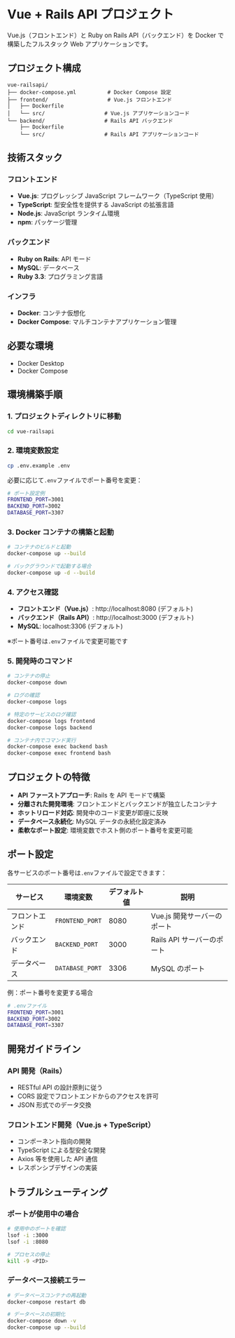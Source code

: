 # Vue + Rails API プロジェクト

Vue.js（フロントエンド）と Ruby on Rails API（バックエンド）を Docker で構築したフルスタック Web アプリケーションです。

## プロジェクト構成

```
vue-railsapi/
├── docker-compose.yml          # Docker Compose 設定
├── frontend/                   # Vue.js フロントエンド
│   ├── Dockerfile
│   └── src/                   # Vue.js アプリケーションコード
└── backend/                   # Rails API バックエンド
    ├── Dockerfile
    └── src/                   # Rails API アプリケーションコード
```

## 技術スタック

### フロントエンド

- **Vue.js**: プログレッシブ JavaScript フレームワーク（TypeScript 使用）
- **TypeScript**: 型安全性を提供する JavaScript の拡張言語
- **Node.js**: JavaScript ランタイム環境
- **npm**: パッケージ管理

### バックエンド

- **Ruby on Rails**: API モード
- **MySQL**: データベース
- **Ruby 3.3**: プログラミング言語

### インフラ

- **Docker**: コンテナ仮想化
- **Docker Compose**: マルチコンテナアプリケーション管理

## 必要な環境

- Docker Desktop
- Docker Compose

## 環境構築手順

### 1. プロジェクトディレクトリに移動

```bash
cd vue-railsapi
```

### 2. 環境変数設定

```bash
cp .env.example .env
```

必要に応じて`.env`ファイルでポート番号を変更：

```bash
# ポート設定例
FRONTEND_PORT=3001
BACKEND_PORT=3002
DATABASE_PORT=3307
```

### 3. Docker コンテナの構築と起動

```bash
# コンテナのビルドと起動
docker-compose up --build

# バックグラウンドで起動する場合
docker-compose up -d --build
```

### 4. アクセス確認

- **フロントエンド（Vue.js）**: http://localhost:8080 (デフォルト)
- **バックエンド（Rails API）**: http://localhost:3000 (デフォルト)
- **MySQL**: localhost:3306 (デフォルト)

※ポート番号は`.env`ファイルで変更可能です

### 5. 開発時のコマンド

```bash
# コンテナの停止
docker-compose down

# ログの確認
docker-compose logs

# 特定のサービスのログ確認
docker-compose logs frontend
docker-compose logs backend

# コンテナ内でコマンド実行
docker-compose exec backend bash
docker-compose exec frontend bash
```

## プロジェクトの特徴

- **API ファーストアプローチ**: Rails を API モードで構築
- **分離された開発環境**: フロントエンドとバックエンドが独立したコンテナ
- **ホットリロード対応**: 開発中のコード変更が即座に反映
- **データベース永続化**: MySQL データの永続化設定済み
- **柔軟なポート設定**: 環境変数でホスト側のポート番号を変更可能

## ポート設定

各サービスのポート番号は`.env`ファイルで設定できます：

| サービス       | 環境変数        | デフォルト値 | 説明                        |
| -------------- | --------------- | ------------ | --------------------------- |
| フロントエンド | `FRONTEND_PORT` | 8080         | Vue.js 開発サーバーのポート |
| バックエンド   | `BACKEND_PORT`  | 3000         | Rails API サーバーのポート  |
| データベース   | `DATABASE_PORT` | 3306         | MySQL のポート              |

例：ポート番号を変更する場合

```bash
# .envファイル
FRONTEND_PORT=3001
BACKEND_PORT=3002
DATABASE_PORT=3307
```

## 開発ガイドライン

### API 開発（Rails）

- RESTful API の設計原則に従う
- CORS 設定でフロントエンドからのアクセスを許可
- JSON 形式でのデータ交換

### フロントエンド開発（Vue.js + TypeScript）

- コンポーネント指向の開発
- TypeScript による型安全な開発
- Axios 等を使用した API 通信
- レスポンシブデザインの実装

## トラブルシューティング

### ポートが使用中の場合

```bash
# 使用中のポートを確認
lsof -i :3000
lsof -i :8080

# プロセスの停止
kill -9 <PID>
```

### データベース接続エラー

```bash
# データベースコンテナの再起動
docker-compose restart db

# データベースの初期化
docker-compose down -v
docker-compose up --build
```
